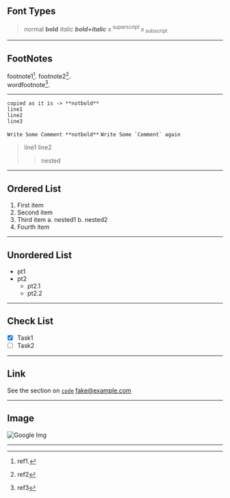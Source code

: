 
<!-- Comment -->

## Font Types
> normal
> **bold**
> *italic*
> ***bold+italic***
> x<sup> superscript </sup>
> x<sub> subscript </sub>
***

## FootNotes
footnote1[^1].
footnote2[^2].  
wordfootnote[^note].
***

```
copied as it is -> **notbold**
line1
line2
line3
```
`Write Some Comment **notbold**`
``Write Some `Comment` again``

> line1
> line2
> 
>> nested
***

## Ordered List
1. First item
2. Second item
3. Third item
  a. nested1
  b. nested2
4. Fourth item
***

## Unordered List
- pt1
- pt2
  - pt2.1
  - pt2.2
***

## Check List
- [x] Task1
- [ ] Task2

***

## Link
See the section on [`code`](#code)
<fake@example.com>

***
## Image
![Google Img](https://www.google.co.in/images/branding/googlelogo/1x/googlelogo_color_272x92dp.png)

***
[^1]: ref1.
[^2]: ref2
[^note]: ref3



